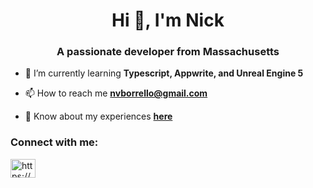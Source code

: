 <h1 align="center">Hi 👋, I'm Nick</h1>
<h3 align="center">A passionate developer from Massachusetts
</h3>

- 🌱 I’m currently learning **Typescript, Appwrite, and Unreal Engine 5**

- 📫 How to reach me **nvborrello@gmail.com**

- 📄 Know about my experiences [**here**](https://api.resumefromspace.com/resume/view-resume/661908c4891b21eddf9f5c84?resumeOnly=true)

<h3 align="left">Connect with me:</h3>
<p align="left">
<a href="https://www.linkedin.com/in/nicholasborrello/" target="blank"><img align="center" src="https://raw.githubusercontent.com/rahuldkjain/github-profile-readme-generator/master/src/images/icons/Social/linked-in-alt.svg" alt="https://www.linkedin.com/in/nicholasborrello/" height="30" width="40" /></a>
</p>
